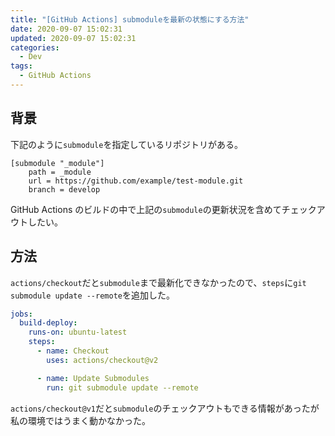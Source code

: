 ```yaml
---
title: "[GitHub Actions] submoduleを最新の状態にする方法"
date: 2020-09-07 15:02:31
updated: 2020-09-07 15:02:31
categories:
  - Dev
tags:
  - GitHub Actions
---
```


## 背景

下記のように`submodule`を指定しているリポジトリがある。

```
[submodule "_module"]
	path = _module
	url = https://github.com/example/test-module.git
	branch = develop
```

GitHub Actions のビルドの中で上記の`submodule`の更新状況を含めてチェックアウトしたい。

## 方法

`actions/checkout`だと`submodule`まで最新化できなかったので、`steps`に`git submodule update --remote`を追加した。

```yaml
jobs:
  build-deploy:
    runs-on: ubuntu-latest
    steps:
      - name: Checkout
        uses: actions/checkout@v2

      - name: Update Submodules
        run: git submodule update --remote
```

`actions/checkout@v1`だと`submodule`のチェックアウトもできる情報があったが私の環境ではうまく動かなかった。
